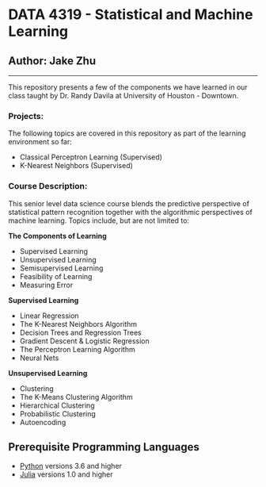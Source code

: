 
# DATA 4319 - Statistical and Machine Learning
## Author: Jake Zhu
---
This repository presents a few of the components we have learned in our class taught by Dr. Randy Davila at University of Houston - Downtown. 

### Projects:
The following topics are covered in this repository as part of the learning environment so far:
- Classical Perceptron Learning (Supervised)
- K-Nearest Neighbors (Supervised)

### Course Description: 
This senior level data science course blends the predictive perspective of statistical pattern recognition together with the algorithmic perspectives of  machine learning. Topics include,  but  are  not  limited  to: 

**The Components of Learning**
 - Supervised Learning
 - Unsupervised Learning
 - Semisupervised Learning
 - Feasibility of Learning
 - Measuring Error

**Supervised Learning**
 - Linear Regression
 - The K-Nearest Neighbors Algorithm
 - Decision Trees and Regression Trees
 - Gradient Descent & Logistic Regression
 - The Perceptron Learning Algorithm
 - Neural Nets
 
**Unsupervised Learning**
 - Clustering 
 - The K-Means Clustering Algorithm
 - Hierarchical Clustering
 - Probabilistic Clustering 
 - Autoencoding 
 
 
 ## Prerequisite Programming Languages 
- [Python](https://www.python.org/) versions 3.6 and higher 
- [Julia](https://julialang.org/) versions 1.0 and higher
